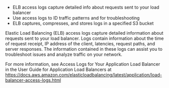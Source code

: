 - ELB access logs capture detailed info about requests sent to your load balancer
- Use access logs to ID traffic patterns and for troubleshooting
- ELB captures, compresses, and stores logs in a specified S3 bucket

Elastic Load Balancing (ELB) access logs capture detailed information about requests sent to your load balancer. Logs contain information about the time of request receipt, IP address of the client, latencies, request paths, and server responses. The information contained in these logs can assist you to troubleshoot issues and analyze traffic on your network. 

For more information, see Access Logs for Your Application Load Balancer in the User Guide for Application Load Balancers at
https://docs.aws.amazon.com/elasticloadbalancing/latest/application/load-balancer-access-logs.html

